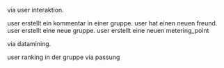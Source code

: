
via user interaktion.

user erstellt ein kommentar in einer gruppe.
user hat einen neuen freund.
user erstellt eine neue gruppe.
user erstellt eine neuen metering_point


via datamining.

user ranking in der gruppe via passung
